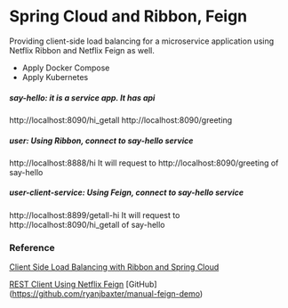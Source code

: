 # Spring Cloud and Ribbon, Feign
Providing client-side load balancing for a microservice application using Netflix Ribbon and Netflix Feign as well.

+ Apply Docker Compose
+ Apply Kubernetes

##### say-hello: it is a service app. It has api
http://localhost:8090/hi_getall
http://localhost:8090/greeting


##### user: Using Ribbon, connect to say-hello service
http://localhost:8888/hi
It will request to
http://localhost:8090/greeting of say-hello

##### user-client-service: Using Feign, connect to say-hello service
http://localhost:8899/getall-hi
It will request to http://localhost:8090/hi_getall of say-hello


### Reference
[Client Side Load Balancing with Ribbon and Spring Cloud](https://spring.io/guides/gs/client-side-load-balancing/)

[REST Client Using Netflix Feign](https://howtoprogram.xyz/2016/07/18/java-rest-client-using-netflix-feign/)
[GitHub] (https://github.com/ryanjbaxter/manual-feign-demo)